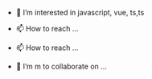 
- 👀 I’m interested in javascript, vue, ts,ts 
- 📫 How to reach  ...
- 📫 How to reach  ...

- 💞️ I’m m to collaborate on ... 
